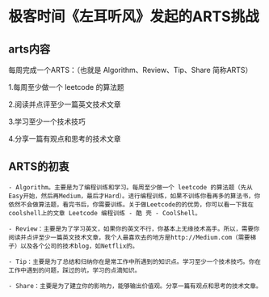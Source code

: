 # 极客时间《左耳听风》发起的ARTS挑战

## arts内容 ##

每周完成一个ARTS：（也就是 Algorithm、Review、Tip、Share 简称ARTS）

1.每周至少做一个 leetcode 的算法题

2.阅读并点评至少一篇英文技术文章

3.学习至少一个技术技巧

4.分享一篇有观点和思考的技术文章


## ARTS的初衷 ##

	- Algorithm。主要是为了编程训练和学习。每周至少做一个 leetcode 的算法题（先从Easy开始，然后再Medium，最后才Hard）。进行编程训练，如果不训练你看再多的算法书，你依然不会做算法题，看完书后，你需要训练。关于做Leetcode的的优势，你可以看一下我在coolshell上的文章 Leetcode 编程训练 - 酷 壳 - CoolShell。
	
	- Review：主要是为了学习英文，如果你的英文不行，你基本上无缘技术高手。所以，需要你阅读并点评至少一篇英文技术文章，我个人最喜欢去的地方是http://Medium.com（需要梯子）以及各个公司的技术blog，如Netflix的。
	
	- Tip：主要是为了总结和归纳你在是常工作中所遇到的知识点。学习至少一个技术技巧。你在工作中遇到的问题，踩过的坑，学习的点滴知识。
	
	- Share：主要是为了建立你的影响力，能够输出价值观。分享一篇有观点和思考的技术文章。